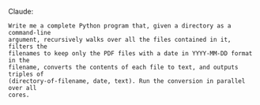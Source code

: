 Claude:

    Write me a complete Python program that, given a directory as a command-line
    argument, recursively walks over all the files contained in it, filters the
    filenames to keep only the PDF files with a date in YYYY-MM-DD format in the
    filename, converts the contents of each file to text, and outputs triples of
    (directory-of-filename, date, text). Run the conversion in parallel over all
    cores.
